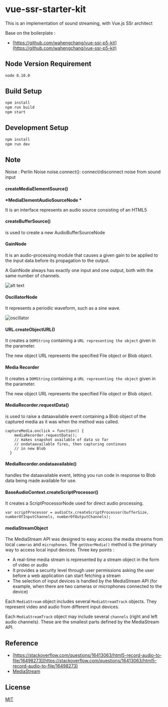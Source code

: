 # vue-ssr-starter-kit

This is an implementation of sound streaming, with Vue.js SSr architect

Base on the boilerplate :
 - [https://github.com/wahengchang/vue-ssr-p5-kit](https://github.com/wahengchang/vue-ssr-p5-kit)

## Node Version Requirement

```bash
node 8.10.0
```

## Build Setup

``` bash
npm install
npm run build
npm start
```

## Development Setup

```bash
npm install
npm run dev
```

## Note

 Noise : Perlin Noise 
 noise.connect(): connect/disconnect noise from sound input



#### createMediaElementSource()

__*MediaElementAudioSourceNode *__

It is an interface represents an audio source consisting of an HTML5 <audio> or <video> element. It is an AudioNode that acts as an audio source.

#### createBufferSource()
is used to create a new AudioBufferSourceNode

#### GainNode

It is an audio-processing module that causes a given gain to be applied to the input data before its propagation to the output. 

A GainNode always has exactly one input and one output, both with the same number of channels.

![alt text](https://mdn.mozillademos.org/files/5085/WebAudioGainNode.png)


#### OscillatorNode

It represents a periodic waveform, such as a sine wave.

![oscillator](https://media.springernature.com/original/springer-static/image/chp%3A10.1007%2F978-1-4842-0460-3_6/MediaObjects/978-1-4842-0460-3_6_Fig7_HTML.gif)

#### URL.createObjectURL()

It creates a `DOMString` containing a `URL representing the object` given in the parameter. 

The new object URL represents the specified File object or Blob object.


#### Media Recorder

It creates a `DOMString` containing a `URL representing the object` given in the parameter. 

The new object URL represents the specified File object or Blob object.

#### MediaRecorder.requestData()
is used to raise a dataavailable event containing a Blob object of the captured media as it was when the method was called. 
```
captureMedia.onclick = function() {
    mediaRecorder.requestData();
    // makes snapshot available of data so far
    // ondataavailable fires, then capturing continues
    // in new Blob
  }
```


#### MediaRecorder.ondataavailable()
handles the dataavailable event, letting you run code in response to Blob data being made available for use.

#### BaseAudioContext.createScriptProcessor()

It creates a ScriptProcessorNode used for direct audio processing.

`var scriptProcessor = audioCtx.createScriptProcessor(bufferSize, numberOfInputChannels, numberOfOutputChannels);`



#### mediaStreamObject
The MediaStream API was designed to easy access the media streams from local `cameras` and `microphones`. The `getUserMedia()` method is the primary way to access local input devices.
Three key points : 
 - A real-time media stream is represented by a stream object in the form of video or audio
 - It provides a security level through user permissions asking the user before a web application can start fetching a stream
 - The selection of input devices is handled by the MediaStream API (for example, when there are two cameras or microphones connected to the device)

Each `MediaStream` object includes several `MediaStreamTrack` objects. They represent video and audio from different input devices.

Each `MediaStreamTrack` object may include several `channels` (right and left audio channels). These are the smallest parts defined by the MediaStream API.



## Reference

 - [https://stackoverflow.com/questions/16413063/html5-record-audio-to-file/16498273](https://stackoverflow.com/questions/16413063/html5-record-audio-to-file/16498273)
 - [MediaStream](https://www.tutorialspoint.com/webrtc/webrtc_media_stream_apis.htm)

## License

[MIT](http://opensource.org/licenses/MIT)
